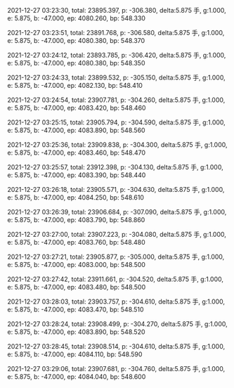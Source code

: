 2021-12-27 03:23:30, total: 23895.397, p: -306.380, delta:5.875 手, g:1.000, e: 5.875, b: -47.000, ep: 4080.260, bp: 548.330

2021-12-27 03:23:51, total: 23891.768, p: -306.580, delta:5.875 手, g:1.000, e: 5.875, b: -47.000, ep: 4080.380, bp: 548.370

2021-12-27 03:24:12, total: 23893.785, p: -306.420, delta:5.875 手, g:1.000, e: 5.875, b: -47.000, ep: 4080.380, bp: 548.350

2021-12-27 03:24:33, total: 23899.532, p: -305.150, delta:5.875 手, g:1.000, e: 5.875, b: -47.000, ep: 4082.130, bp: 548.410

2021-12-27 03:24:54, total: 23907.781, p: -304.260, delta:5.875 手, g:1.000, e: 5.875, b: -47.000, ep: 4083.420, bp: 548.460

2021-12-27 03:25:15, total: 23905.794, p: -304.590, delta:5.875 手, g:1.000, e: 5.875, b: -47.000, ep: 4083.890, bp: 548.560

2021-12-27 03:25:36, total: 23909.838, p: -304.300, delta:5.875 手, g:1.000, e: 5.875, b: -47.000, ep: 4083.460, bp: 548.470

2021-12-27 03:25:57, total: 23912.398, p: -304.130, delta:5.875 手, g:1.000, e: 5.875, b: -47.000, ep: 4083.390, bp: 548.440

2021-12-27 03:26:18, total: 23905.571, p: -304.630, delta:5.875 手, g:1.000, e: 5.875, b: -47.000, ep: 4084.250, bp: 548.610

2021-12-27 03:26:39, total: 23906.684, p: -307.090, delta:5.875 手, g:1.000, e: 5.875, b: -47.000, ep: 4083.790, bp: 548.860

2021-12-27 03:27:00, total: 23907.223, p: -304.080, delta:5.875 手, g:1.000, e: 5.875, b: -47.000, ep: 4083.760, bp: 548.480

2021-12-27 03:27:21, total: 23905.877, p: -305.000, delta:5.875 手, g:1.000, e: 5.875, b: -47.000, ep: 4083.000, bp: 548.500

2021-12-27 03:27:42, total: 23911.661, p: -304.520, delta:5.875 手, g:1.000, e: 5.875, b: -47.000, ep: 4083.480, bp: 548.500

2021-12-27 03:28:03, total: 23903.757, p: -304.610, delta:5.875 手, g:1.000, e: 5.875, b: -47.000, ep: 4083.470, bp: 548.510

2021-12-27 03:28:24, total: 23908.499, p: -304.270, delta:5.875 手, g:1.000, e: 5.875, b: -47.000, ep: 4083.890, bp: 548.520

2021-12-27 03:28:45, total: 23908.514, p: -304.610, delta:5.875 手, g:1.000, e: 5.875, b: -47.000, ep: 4084.110, bp: 548.590

2021-12-27 03:29:06, total: 23907.681, p: -304.760, delta:5.875 手, g:1.000, e: 5.875, b: -47.000, ep: 4084.040, bp: 548.600
